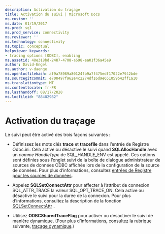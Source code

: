 ```yaml
---
description: Activation du traçage
title: Activation du suivi | Microsoft Docs
ms.custom: ''
ms.date: 01/19/2017
ms.prod: sql
ms.prod_service: connectivity
ms.reviewer: ''
ms.technology: connectivity
ms.topic: conceptual
helpviewer_keywords:
- tracing options [ODBC], enabling
ms.assetid: 48e318bd-2487-4708-a698-ea01f36a45e9
author: David-Engel
ms.author: v-daenge
ms.openlocfilehash: af9a78989a80124fb9a7f475edf17022e7942bde
ms.sourcegitcommit: e700497f962e4c2274df16d9e651059b42ff1a10
ms.translationtype: MT
ms.contentlocale: fr-FR
ms.lasthandoff: 08/17/2020
ms.locfileid: "88482982"
---
```

# <a name="enabling-tracing"></a>Activation du traçage
Le suivi peut être activé des trois façons suivantes :  
  
-   Définissez les mots clés **trace** et **tracefile** dans l’entrée de Registre Odbc.ini. Cela active ou désactive le suivi quand **SQLAllocHandle** avec un *comme HandleType* de SQL_HANDLE_ENV est appelé. Ces options sont définies sous l’onglet suivi de la boîte de dialogue administrateur de sources de données ODBC affichée lors de la configuration de la source de données. Pour plus d’informations, consultez [entrées de Registre pour les sources de données](../../../odbc/reference/install/registry-entries-for-data-sources.md).  
  
-   Appelez **SQLSetConnectAttr** pour affecter à l’attribut de connexion SQL_ATTR_TRACE la valeur SQL_OPT_TRACE_ON. Cela active ou désactive le suivi pour la durée de la connexion. Pour plus d’informations, consultez la description de la fonction [SQLSetConnectAttr](../../../odbc/reference/syntax/sqlsetconnectattr-function.md) .  
  
-   Utilisez **ODBCSharedTraceFlag** pour activer ou désactiver le suivi de manière dynamique. (Pour plus d’informations, consultez la rubrique suivante, [traçage dynamique](../../../odbc/reference/develop-app/dynamic-tracing.md).)
